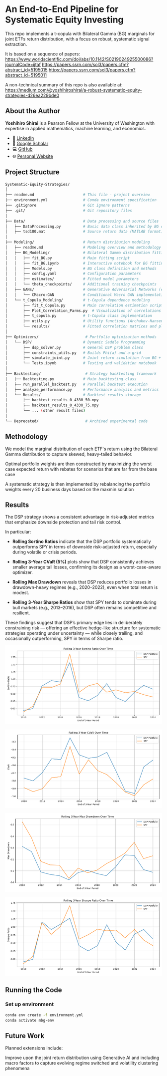 # An End-to-End Pipeline for Systematic Equity Investing

This repo implements a t-copula with Bilateral Gamma (BG) marginals for joint ETFs return distribution, with a focus on robust, systematic signal extraction.

It is based on a sequence of papers:
https://www.worldscientific.com/doi/abs/10.1142/S0219024925500086?journalCode=ijtaf
https://papers.ssrn.com/sol3/papers.cfm?abstract_id=5195015
https://papers.ssrn.com/sol3/papers.cfm?abstract_id=5195011

A non-technical summary of this repo is also available at: https://medium.com/@yoshihiroshirai/a-robust-systematic-equity-strategies-d26ea229bde0

## About the Author

**Yoshihiro Shirai** is a Pearson Fellow at the University of Washington with expertise in applied mathematics, machine learning, and economics.

- 🔗 [LinkedIn](https://www.linkedin.com/in/yoshihiro-shirai/)
- 📖 [Google Scholar](https://scholar.google.com/citations?user=...)
- 💻 [GitHub](https://github.com/yshirai999)
- 🌐 [Personal Website](https://www.yoshihiroshirai.com)


## Project Structure

```bash
Systematic-Equity-Strategies/
│
├── readme.md                      # This file - project overview
├── environment.yml                # Conda environment specification
├── .gitignore                     # Git ignore patterns
├── .git/                          # Git repository files
│
├── Data/                          # Data processing and source files
│   ├── DataProcessing.py          # Basic data class inherited by BG class
│   ├── tsd180.mat                 # Source return data (MATLAB format)
│
├── Modeling/                      # Return distribution modeling
│   ├── readme.md                  # Modeling overview and methodology
│   ├── BG_Modeling/               # Bilateral Gamma distribution fitting
│   │   ├── fit_BG.py              # Main fitting script
│   │   ├── fit_BG.ipynb           # Interactive notebook for BG fitting
│   │   ├── Models.py              # BG class definition and methods
│   │   ├── config.yaml            # Configuration parameters
│   │   ├── estimates/             # Fitted model parameters
│   │   └── theta_checkpoints/     # Additional training checkpoints
│   ├── GANs/                      # Generative Adversarial Networks (experimental)
│   │   └── CMacro-GAN             # Conditional Macro GAN implementation
│   └── t_Copula_Modeling/         # t-Copula dependence modeling
│       ├── fit_t_Copula.py        # Main correlation estimation script
│       ├── Plot_Correlation_Parms.py  # Visualization of correlations
│       ├── t_copula.py            # t-Copula class implementation
│       ├── utils.py               # Utility functions (Archakov-Hansen, etc.)
│       └── results/               # Fitted correlation matrices and plots
│
├── Optimizers/                     # Portfolio optimization methods
│   └── DSP/                       # Dynamic Saddle Programming
│       ├── dsp_solver.py          # General DSP problem class
│       ├── constraints_utils.py   # Builds Phi(a) and a-grid
│       ├── simulate_joint.py      # Joint return simulation from BG + t-Copula
│       └── Tests.ipynb            # Testing and validation notebook
│
├── Backtesting/                    # Strategy backtesting framework
│   ├── Backtesting.py             # Main backtesting class
│   ├── run_parallel_backtest.py   # Parallel backtest execution
│   ├── analyze_performance.py     # Performance analysis and metrics
│   └── Results/                   # Backtest results storage
│       ├── backtest_results_0_4330_50.npy
│       ├── backtest_results_0_4330_75.npy
│       └── ... (other result files)
│
└── Deprecated/                     # Archived experimental code
```

## Methodology

We model the marginal distribution of each ETF's return using the Bilateral Gamma distribution to capture skewed, heavy-tailed behavior.

Optimal portfolio weights are then constructed by maximizing the worst case expected return with rebates for scenarios that are far from the base case

A systematic strategy is then implemented by rebalancing the portfolio weights every 20 business days based on the maxmin solution

## Results

The DSP strategy shows a consistent advantage in risk-adjusted metrics that emphasize downside protection and tail risk control.

In particular:

- **Rolling Sortino Ratios** indicate that the DSP portfolio systematically outperforms SPY in terms of downside risk-adjusted return, especially during volatile or crisis periods.

- **Rolling 3-Year CVaR (5%)** plots show that DSP consistently achieves smaller average tail losses, confirming its design as a worst-case-aware optimizer.

- **Rolling Max Drawdown** reveals that DSP reduces portfolio losses in drawdown-heavy regimes (e.g., 2020–2022), even when total return is modest.

- **Rolling 3-Year Sharpe Ratios** show that SPY tends to dominate during bull markets (e.g., 2013–2016), but DSP often remains competitive and resilient.

These findings suggest that DSP’s primary edge lies in deliberately constraining risk — offering an effective hedge-like structure for systematic strategies operating under uncertainty — while closely trailing, and occasionally outperforming, SPY in terms of Sharpe ratio.

![Rolling Sortino Ratio Comparison](Backtesting/Results/rolling_sortino_ratio_comparison.png)

![Rolling CVaR Comparison](Backtesting/Results/rolling_cvar_comparison.png)

![Rolling Max Drawdown Comparison](Backtesting/Results/rolling_max_drawdown_comparison.png)

![Rolling Sharpe Ratio Comparison](Backtesting/Results/rolling_sharpe_ratio_comparison.png)

## Running the Code

### Set up environment

```bash
conda env create -f environment.yml
conda activate mbg-env
```

## Future Work

Planned extensions include:

Improve upon the joint return distribution using Generative AI and including macro factors to capture evolving regime switched and volatility clustering phenomena
